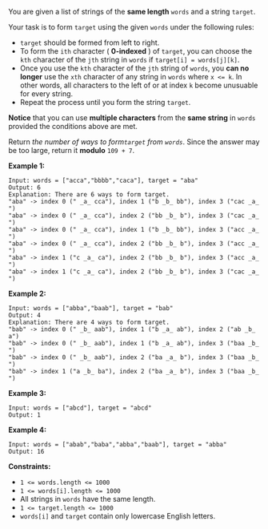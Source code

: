 You are given a list of strings of the **same length** `words` and a string
`target`.

Your task is to form `target` using the given `words` under the following
rules:

  * `target` should be formed from left to right.
  * To form the `ith` character ( **0-indexed** ) of `target`, you can choose the `kth` character of the `jth` string in `words` if `target[i] = words[j][k]`.
  * Once you use the `kth` character of the `jth` string of `words`, you **can no longer** use the `xth` character of any string in `words` where `x <= k`. In other words, all characters to the left of or at index `k` become unusuable for every string.
  * Repeat the process until you form the string `target`.

**Notice**  that you can use **multiple characters** from the **same string**
in `words` provided the conditions above are met.

Return _the number of ways to form`target` from `words`_. Since the answer may
be too large, return it **modulo** `109 + 7`.



**Example 1:**

    
    
    Input: words = ["acca","bbbb","caca"], target = "aba"
    Output: 6
    Explanation: There are 6 ways to form target.
    "aba" -> index 0 (" _a_ cca"), index 1 ("b _b_ bb"), index 3 ("cac _a_ ")
    "aba" -> index 0 (" _a_ cca"), index 2 ("bb _b_ b"), index 3 ("cac _a_ ")
    "aba" -> index 0 (" _a_ cca"), index 1 ("b _b_ bb"), index 3 ("acc _a_ ")
    "aba" -> index 0 (" _a_ cca"), index 2 ("bb _b_ b"), index 3 ("acc _a_ ")
    "aba" -> index 1 ("c _a_ ca"), index 2 ("bb _b_ b"), index 3 ("acc _a_ ")
    "aba" -> index 1 ("c _a_ ca"), index 2 ("bb _b_ b"), index 3 ("cac _a_ ")
    

**Example 2:**

    
    
    Input: words = ["abba","baab"], target = "bab"
    Output: 4
    Explanation: There are 4 ways to form target.
    "bab" -> index 0 (" _b_ aab"), index 1 ("b _a_ ab"), index 2 ("ab _b_ a")
    "bab" -> index 0 (" _b_ aab"), index 1 ("b _a_ ab"), index 3 ("baa _b_ ")
    "bab" -> index 0 (" _b_ aab"), index 2 ("ba _a_ b"), index 3 ("baa _b_ ")
    "bab" -> index 1 ("a _b_ ba"), index 2 ("ba _a_ b"), index 3 ("baa _b_ ")
    

**Example 3:**

    
    
    Input: words = ["abcd"], target = "abcd"
    Output: 1
    

**Example 4:**

    
    
    Input: words = ["abab","baba","abba","baab"], target = "abba"
    Output: 16
    



**Constraints:**

  * `1 <= words.length <= 1000`
  * `1 <= words[i].length <= 1000`
  * All strings in `words` have the same length.
  * `1 <= target.length <= 1000`
  * `words[i]` and `target` contain only lowercase English letters.

